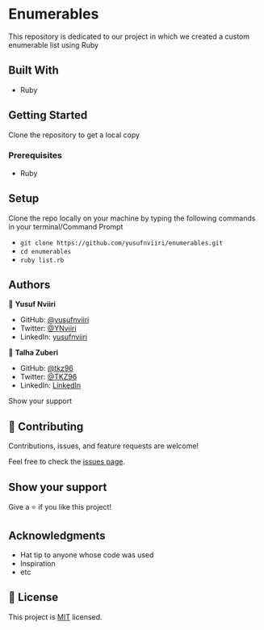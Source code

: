 # Enumerables

This repository is dedicated to our project in which we created a custom enumerable list using Ruby 

## Built With
* Ruby

## Getting Started

Clone the repository to get a local copy

### Prerequisites
* Ruby

## Setup

Clone the repo locally on your machine by typing the following commands in your terminal/Command Prompt

- `git clone https://github.com/yusufnviiri/enumerables.git`
- `cd enumerables`
- `ruby list.rb`

## Authors

👤 **Yusuf Nviiri**

- GitHub: [@yusufnviiri](https://github.com/yusufnviiri)
- Twitter: [@YNviiri](https://twitter.com/YNviiri)
- LinkedIn: [yusufnviiri]( https://www.linkedin.com/in/yusuf-nviiri-8b4146206/)


👤 **Talha Zuberi**

- GitHub: [@tkz96](https://github.com/tkz96)
- Twitter: [@TKZ96](https://twitter.com/tkz96)
- LinkedIn: [LinkedIn](https://linkedin.com/in/talha-zuberi)

Show your support

## 🤝 Contributing

Contributions, issues, and feature requests are welcome!

Feel free to check the [issues page](../../issues/).

## Show your support

Give a ⭐️ if you like this project!

## Acknowledgments

- Hat tip to anyone whose code was used
- Inspiration
- etc

## 📝 License

This project is [MIT](./MIT.md) licensed.